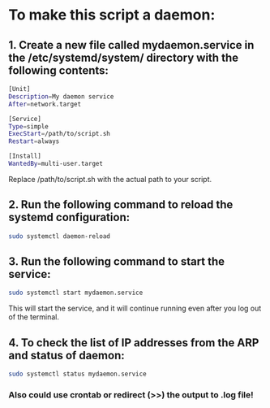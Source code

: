 # To make this script a daemon:

## 1. Create a new file called mydaemon.service in the /etc/systemd/system/ directory with the following contents:

```sh
[Unit]
Description=My daemon service
After=network.target

[Service]
Type=simple
ExecStart=/path/to/script.sh
Restart=always

[Install]
WantedBy=multi-user.target
```

Replace /path/to/script.sh with the actual path to your script.

## 2. Run the following command to reload the systemd configuration:

```sh
sudo systemctl daemon-reload
```

## 3. Run the following command to start the service:

```sh
sudo systemctl start mydaemon.service
```

This will start the service, and it will continue running even after you log out of the terminal.

## 4. To check the list of IP addresses from the ARP and status of daemon:

```sh
sudo systemctl status mydaemon.service
```

### Also could use crontab or redirect (>>) the output to .log file!

